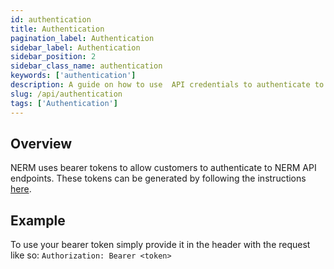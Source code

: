 ```yaml
---
id: authentication
title: Authentication
pagination_label: Authentication
sidebar_label: Authentication
sidebar_position: 2
sidebar_class_name: authentication
keywords: ['authentication']
description: A guide on how to use  API credentials to authenticate to NERM APIs.
slug: /api/authentication
tags: ['Authentication']
---
```


## Overview

NERM uses bearer tokens to allow customers to authenticate to NERM API endpoints. These tokens can be generated by following the instructions [here](https://documentation.sailpoint.com/ne-admin/help/setup/api.html).

## Example

To use your bearer token simply provide it in the header with the request like so: `Authorization: Bearer <token>`


